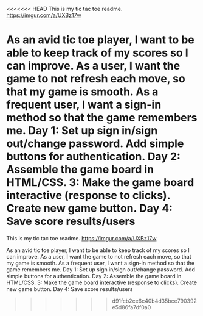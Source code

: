 <<<<<<< HEAD
This is my tic tac toe readme. https://imgur.com/a/UXBz17w

As an avid tic toe player, I want to be able to keep track of my scores so I can improve. As a user, I want the game to not refresh each move, so that my game is smooth. As a frequent user, I want a sign-in method so that the game remembers me. Day 1: Set up sign in/sign out/change password. Add simple buttons for authentication. Day 2: Assemble the game board in HTML/CSS. 3: Make the game board interactive (response to clicks). Create new game button. Day 4: Save score results/users
=======
This is my tic tac toe readme.
https://imgur.com/a/UXBz17w

As an avid tic toe player, I want to be able to keep track of my scores so I can improve.
As a user, I want the game to not refresh each move, so that my game is smooth.
As a frequent user, I want a sign-in method so that the game remembers me.
Day 1: Set up sign in/sign out/change password. Add simple buttons for authentication.
Day 2: Assemble the game board in HTML/CSS. 3: Make the game board interactive (response to clicks). Create new game button.
Day 4: Save score results/users
>>>>>>> d91fcb2ce6c40b4d35bce790392e5d86fa7df0a0
